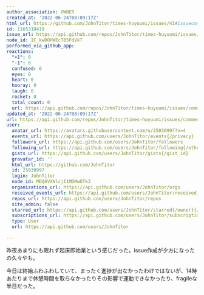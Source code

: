 ```yaml
---
author_association: OWNER
created_at: '2022-06-24T08:09:17Z'
html_url: https://github.com/JohnTitor/times-huyuumi/issues/41#issuecomment-1165318419
id: 1165318419
issue_url: https://api.github.com/repos/JohnTitor/times-huyuumi/issues/41
node_id: IC_kwDOHWEcT85FdVkT
performed_via_github_app: 
reactions:
  "+1": 0
  "-1": 0
  confused: 0
  eyes: 0
  heart: 0
  hooray: 0
  laugh: 0
  rocket: 0
  total_count: 0
  url: https://api.github.com/repos/JohnTitor/times-huyuumi/issues/comments/1165318419/reactions
updated_at: '2022-06-24T08:09:17Z'
url: https://api.github.com/repos/JohnTitor/times-huyuumi/issues/comments/1165318419
user:
  avatar_url: https://avatars.githubusercontent.com/u/25030997?v=4
  events_url: https://api.github.com/users/JohnTitor/events{/privacy}
  followers_url: https://api.github.com/users/JohnTitor/followers
  following_url: https://api.github.com/users/JohnTitor/following{/other_user}
  gists_url: https://api.github.com/users/JohnTitor/gists{/gist_id}
  gravatar_id: ''
  html_url: https://github.com/JohnTitor
  id: 25030997
  login: JohnTitor
  node_id: MDQ6VXNlcjI1MDMwOTk3
  organizations_url: https://api.github.com/users/JohnTitor/orgs
  received_events_url: https://api.github.com/users/JohnTitor/received_events
  repos_url: https://api.github.com/users/JohnTitor/repos
  site_admin: false
  starred_url: https://api.github.com/users/JohnTitor/starred{/owner}{/repo}
  subscriptions_url: https://api.github.com/users/JohnTitor/subscriptions
  type: User
  url: https://api.github.com/users/JohnTitor

---
```

昨夜あまりにも眠れず起床即始業という感じだった。issue作成が夕方になったの久々やも。

今日は終始ふわふわしていて、まったく進捗が出なかったわけではないが、14時あたりまで休憩時間を取らなかったりその影響で運動できなかったり、fragileな半日だった。